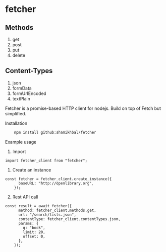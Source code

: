 # fetcher

## Methods

1. get
2. post
3. put
4. delete

## Content-Types

1. json
2. formData
3. formUrlEncoded
4. textPlain

Fetcher is a promise-based HTTP client for nodejs. Build on top of Fetch but simplified.

Installation

```bash
    npm install github:shamikhbal/fetcher
```

Example usage

1. Import

```
import fetcher_client from "fetcher";
```

1. Create an instance

```
const fetcher = fetcher_client.create_instance({
      baseURL: "http://openlibrary.org",
    });
```

2. Rest API call

```
const result = await fetcher({
      method: fetcher_client.methods.get,
      url: "/search/lists.json",
      contentType: fetcher_client.contentTypes.json,
      params: {
        q: "book",
        limit: 20,
        offset: 0,
      },
    });
```
